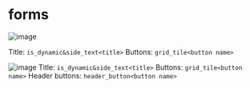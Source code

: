 # forms

![image](https://user-images.githubusercontent.com/83061703/202968771-69dcac6e-205f-4d0b-bd6f-38198fb78852.png)

Title: 
```is_dynamic&side_text<title>```
Buttons:
```grid_tile<button name>```

![image](https://user-images.githubusercontent.com/83061703/202969365-f4f1c063-3146-428f-8402-1bbefa8def25.png)
Title: ```is_dynamic&side_text<title>``` Buttons: ```grid_tile<button name>``` Header buttons: ```header_button<button name>```
